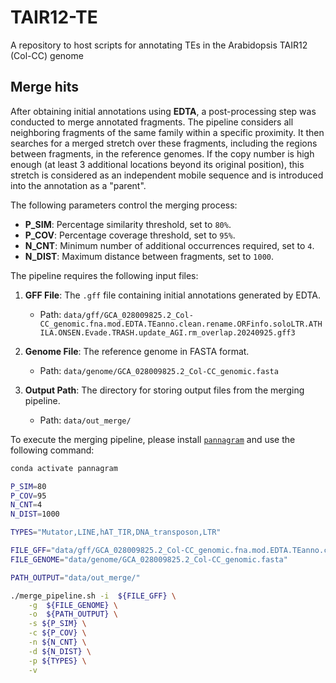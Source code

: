 # TAIR12-TE
A repository to host scripts for annotating TEs in the Arabidopsis TAIR12 (Col-CC) genome

## Merge hits

After obtaining initial annotations using **EDTA**, a post-processing step was conducted to merge annotated fragments.
The pipeline considers all neighboring fragments of the same family within a specific proximity. 
It then searches for a merged stretch over these fragments, including the regions between fragments, in the reference genomes.
If the copy number is high enough (at least 3 additional locations beyond its original position), this stretch is considered as an independent mobile sequence and is introduced into the annotation as a "parent".

The following parameters control the merging process:

- **P_SIM**: Percentage similarity threshold, set to `80%`.
- **P_COV**: Percentage coverage threshold, set to `95%`.
- **N_CNT**: Minimum number of additional occurrences required, set to `4`.
- **N_DIST**: Maximum distance between fragments, set to `1000`.


The pipeline requires the following input files:

1. **GFF File**: The `.gff` file containing initial annotations generated by EDTA.
   - Path: `data/gff/GCA_028009825.2_Col-CC_genomic.fna.mod.EDTA.TEanno.clean.rename.ORFinfo.soloLTR.ATHILA.ONSEN.Evade.TRASH.update_AGI.rm_overlap.20240925.gff3`

2. **Genome File**: The reference genome in FASTA format.
   - Path: `data/genome/GCA_028009825.2_Col-CC_genomic.fasta`

3. **Output Path**: The directory for storing output files from the merging pipeline.
   - Path: `data/out_merge/`


To execute the merging pipeline, please install [`pannagram`](https://github.com/iganna/pannagram) and use the following command:

```bash
conda activate pannagram 

P_SIM=80
P_COV=95
N_CNT=4
N_DIST=1000

TYPES="Mutator,LINE,hAT_TIR,DNA_transposon,LTR"

FILE_GFF="data/gff/GCA_028009825.2_Col-CC_genomic.fna.mod.EDTA.TEanno.clean.rename.ORFinfo.soloLTR.ATHILA.ONSEN.Evade.TRASH.update_AGI.rm_overlap.20240925.gff3"
FILE_GENOME="data/genome/GCA_028009825.2_Col-CC_genomic.fasta"

PATH_OUTPUT="data/out_merge/"

./merge_pipeline.sh -i  ${FILE_GFF} \
    -g  ${FILE_GENOME} \
    -o  ${PATH_OUTPUT} \
    -s ${P_SIM} \
    -c ${P_COV} \
    -n ${N_CNT} \
    -d ${N_DIST} \
    -p ${TYPES} \
    -v 

```





